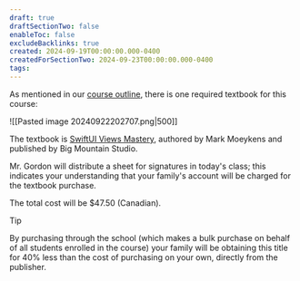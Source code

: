 ```yaml
---
draft: true
draftSectionTwo: false
enableToc: false
excludeBacklinks: true
created: 2024-09-19T00:00:00.000-0400
createdForSectionTwo: 2024-09-23T00:00:00.000-0400
tags:
---
```

As mentioned in our [course outline](https://drive.google.com/file/d/1qBRTN-AjrFhCuNItfIOblKPqq7hqgkkC/view?usp=share_link), there is one required textbook for this course:

![[Pasted image 20240922202707.png|500]]

The textbook is [SwiftUI Views Mastery](https://www.bigmountainstudio.com/views), authored by Mark Moeykens and published by Big Mountain Studio.

Mr. Gordon will distribute a sheet for signatures in today's class; this indicates your understanding that your family's account will be charged for the textbook purchase.

The total cost will be $47.50 (Canadian).

> [!TIP]
> 
> By purchasing through the school (which makes a bulk purchase on behalf of all students enrolled in the course) your family will be obtaining this title for 40% less than the cost of purchasing on your own, directly from the publisher.
